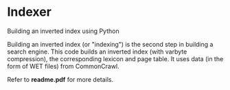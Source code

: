 # Indexer
Building an inverted index using Python

Building an inverted index (or "indexing") is the second step in building a search engine. This code builds an inverted index (with varbyte compression), the corresponding lexicon and page table. It uses data (in the form of WET files) from CommonCrawl.

Refer to <b>readme.pdf</b> for more details.
